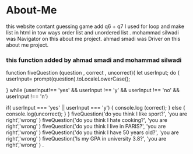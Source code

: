 # About-Me

this website contant guessing game
add q6 + q7 
I used for loop  and make  list in html in tow ways order list and unordered list .
mohammad silwadi was Navigator on this about me project.
 ahmad smadi was Driver on this about me project.
### this function added by ahmad smadi and mohammad silwadi
function fiveQuestion (question , correct , uncorrect){
let userInput; 
do {
  userInput= prompt(question).toLocaleLowerCase();

} while (userInput!== 'yes' && userInput !== 'y' && userInput !== 'no' && userInput !== 'n')

if( userInput === 'yes' || userInput === 'y') {
console.log (correct);
} else {
  console.log(uncorrect);
}
}
fiveQuestion('do you think I like sport?', 'you are right','wrong' )
fiveQuestion('do you think I hate cooking?', 'you are right','wrong' )
fiveQuestion('do you think I live in PARIS?', 'you are right','wrong' )
fiveQuestion('do you think I have 50 years old?', 'you are right','wrong' )
fiveQuestion('Is my  GPA in university  3.8?', 'you are right','wrong' ) .
